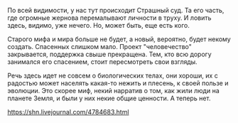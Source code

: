 По всей видимости, у нас тут происходит Страшный суд. Та его часть, где огромные жернова перемалывают личности в труху. И ловить здесь, видимо, уже нечего. Но, может быть, еще есть кого.

Старого мифа и мира больше не будет, а новый, вероятно, будет некому создать. Спасенных слишком мало. Проект "человечество" закрывается, поддержка свыше прекращена. Тем, кто всю дорогу занимался его спасением, стоит пересмотреть свои взгляды.

Речь здесь идет не совсем о биологических телах, они хороши, их с радостью может населять какая-то нежить и плесень, к своей пользе и эволюции. Это скорее миф, некий нарратив о том, как жили люди на планете Земля, и были у них некие общие ценности. А теперь нет.

https://shn.livejournal.com/4784683.html